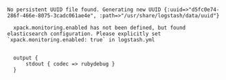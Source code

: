 #

    No persistent UUID file found. Generating new UUID {:uuid=>"d5fc0e74-286f-466e-8075-3cadc061ae4e", :path=>"/usr/share/logstash/data/uuid"}

      xpack.monitoring.enabled has not been defined, but found elasticsearch configuration. Please explicitly set `xpack.monitoring.enabled: true` in logstash.yml


      output {
          stdout { codec => rubydebug }
      }
